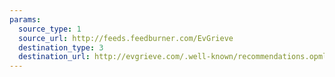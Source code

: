 ```yaml
---
params:
  source_type: 1
  source_url: http://feeds.feedburner.com/EvGrieve
  destination_type: 3
  destination_url: http://evgrieve.com/.well-known/recommendations.opml
---
```

